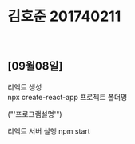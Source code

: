 # 김호준 201740211
<br> 
 
 ## [09월08일]
리액트 생성
<br>
npx create-react-app 프로젝트 폴더명

("'프로그램설명'")

리액트 서버 실행 
npm start